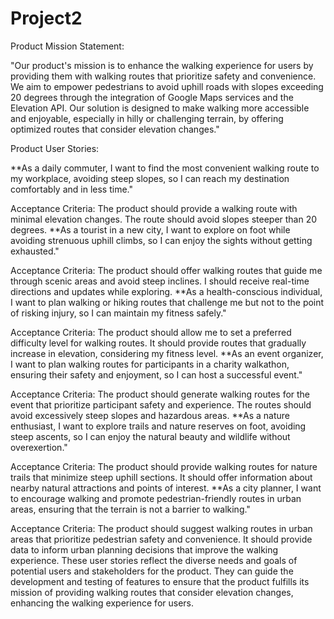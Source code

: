 # Project2
Product Mission Statement:

"Our product's mission is to enhance the walking experience for users by providing them with walking routes that prioritize safety and convenience. We aim to empower pedestrians to avoid uphill roads with slopes exceeding 20 degrees through the integration of Google Maps services and the Elevation API. Our solution is designed to make walking more accessible and enjoyable, especially in hilly or challenging terrain, by offering optimized routes that consider elevation changes."

Product User Stories:

**As a daily commuter, I want to find the most convenient walking route to my workplace, avoiding steep slopes, so I can reach my destination comfortably and in less time."

Acceptance Criteria:
The product should provide a walking route with minimal elevation changes.
The route should avoid slopes steeper than 20 degrees.
**As a tourist in a new city, I want to explore on foot while avoiding strenuous uphill climbs, so I can enjoy the sights without getting exhausted."

Acceptance Criteria:
The product should offer walking routes that guide me through scenic areas and avoid steep inclines.
I should receive real-time directions and updates while exploring.
**As a health-conscious individual, I want to plan walking or hiking routes that challenge me but not to the point of risking injury, so I can maintain my fitness safely."

Acceptance Criteria:
The product should allow me to set a preferred difficulty level for walking routes.
It should provide routes that gradually increase in elevation, considering my fitness level.
**As an event organizer, I want to plan walking routes for participants in a charity walkathon, ensuring their safety and enjoyment, so I can host a successful event."

Acceptance Criteria:
The product should generate walking routes for the event that prioritize participant safety and experience.
The routes should avoid excessively steep slopes and hazardous areas.
**As a nature enthusiast, I want to explore trails and nature reserves on foot, avoiding steep ascents, so I can enjoy the natural beauty and wildlife without overexertion."

Acceptance Criteria:
The product should provide walking routes for nature trails that minimize steep uphill sections.
It should offer information about nearby natural attractions and points of interest.
**As a city planner, I want to encourage walking and promote pedestrian-friendly routes in urban areas, ensuring that the terrain is not a barrier to walking."

Acceptance Criteria:
The product should suggest walking routes in urban areas that prioritize pedestrian safety and convenience.
It should provide data to inform urban planning decisions that improve the walking experience.
These user stories reflect the diverse needs and goals of potential users and stakeholders for the product. They can guide the development and testing of features to ensure that the product fulfills its mission of providing walking routes that consider elevation changes, enhancing the walking experience for users.

